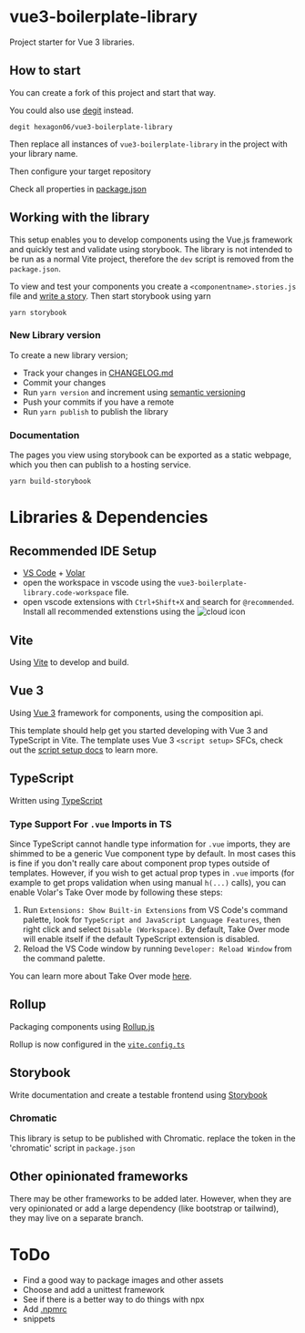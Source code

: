 # vue3-boilerplate-library

Project starter for Vue 3 libraries.

## How to start

You can create a fork of this project and start that way.

You could also use [degit](https://github.com/Rich-Harris/degit) instead.
```
degit hexagon06/vue3-boilerplate-library
```

Then replace all instances of `vue3-boilerplate-library` in the project with your library name.

Then configure your target repository

Check all properties in [package.json](./package.json)

## Working with the library

This setup enables you to develop components using the Vue.js framework and quickly test and validate using storybook. The library is not intended to be run as a normal Vite project, therefore the `dev` script is removed from the `package.json`.

To view and test your components you create a `<componentname>.stories.js` file and [write a story](https://storybook.js.org/docs/vue/writing-stories/introduction). Then start storybook using yarn
```
yarn storybook
```

### New Library version

To create a new library version;
- Track your changes in [CHANGELOG.md](./CHANGELOG.md)
- Commit your changes
- Run `yarn version` and increment using [semantic versioning](https://semver.org/)
- Push your commits if you have a remote
- Run `yarn publish` to publish the library

### Documentation

The pages you view using storybook can be exported as a static webpage, which you then can publish to a hosting service. 
```
yarn build-storybook
```

# Libraries & Dependencies

## Recommended IDE Setup

- [VS Code](https://code.visualstudio.com/) + [Volar](https://marketplace.visualstudio.com/items?itemName=Vue.volar)
- open the workspace in vscode using the `vue3-boilerplate-library.code-workspace` file.
- open vscode extensions with `Ctrl+Shift+X` and search for `@recommended`. Install all recommended extenstions using the ![cloud icon](https://freeiconshop.com/wp-content/uploads/edd/download-cloud-outline.png)

## Vite 

Using [Vite](https://vitejs.dev/) to develop and build.

## Vue 3

Using [Vue 3](https://vuejs.org/) framework for components, using the composition api.

This template should help get you started developing with Vue 3 and TypeScript in Vite. The template uses Vue 3 `<script setup>` SFCs, check out the [script setup docs](https://v3.vuejs.org/api/sfc-script-setup.html#sfc-script-setup) to learn more.

## TypeScript

Written using [TypeScript](https://www.typescriptlang.org/)

### Type Support For `.vue` Imports in TS

Since TypeScript cannot handle type information for `.vue` imports, they are shimmed to be a generic Vue component type by default. In most cases this is fine if you don't really care about component prop types outside of templates. However, if you wish to get actual prop types in `.vue` imports (for example to get props validation when using manual `h(...)` calls), you can enable Volar's Take Over mode by following these steps:

1. Run `Extensions: Show Built-in Extensions` from VS Code's command palette, look for `TypeScript and JavaScript Language Features`, then right click and select `Disable (Workspace)`. By default, Take Over mode will enable itself if the default TypeScript extension is disabled.
2. Reload the VS Code window by running `Developer: Reload Window` from the command palette.

You can learn more about Take Over mode [here](https://github.com/johnsoncodehk/volar/discussions/471).

## Rollup

Packaging components using [Rollup.js](https://rollupjs.org/guide/en/)

Rollup is now configured in the [`vite.config.ts`](./vite.config.ts)

## Storybook

Write documentation and create a testable frontend using [Storybook](https://storybook.js.org/)

### Chromatic

This library is setup to be published with Chromatic.
replace the token in the 'chromatic' script in `package.json`

## Other opinionated frameworks

There may be other frameworks to be added later. However, when they are very opinionated or add a large dependency (like bootstrap or tailwind), they may live on a separate branch.

# ToDo

- Find a good way to package images and other assets
- Choose and add a unittest framework
- See if there is a better way to do things with npx
- Add [.npmrc](https://docs.github.com/en/packages/working-with-a-github-packages-registry/working-with-the-npm-registry#publishing-a-package-using-a-local-npmrc-file)
- snippets
